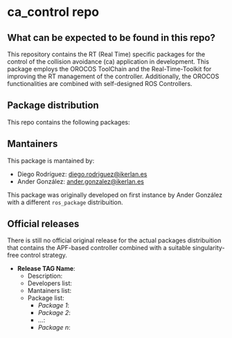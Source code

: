 # ca_control repo
## What can be expected to be found in this repo?
This repository contains the RT (Real Time) specific packages for the control of the collision avoidance (ca) application in development. This package employs the OROCOS ToolChain and the Real-Time-Toolkit for improving the RT management of the controller. Additionally, the OROCOS functionalities are combined with self-designed ROS Controllers.

## Package distribution
This repo contains the following packages:


## Mantainers
This package is mantained by:
* Diego Rodríguez: diego.rodriguez@ikerlan.es
* Ander González: ander.gonzalez@ikerlan.es

This package was originally developed on first instance by Ander González with a different `ros_package` distribuition.

## Official releases
There is still no official original release for the actual packages distribuition that contains the APF-based controller combined with a suitable singularity-free control strategy.
* **Release TAG Name**: 
  * Description: 
  * Developers list:
  * Mantainers list:
  * Package list:
    * *Package 1*: 
    * *Package 2*:
    * *...*:
    * *Package n*: